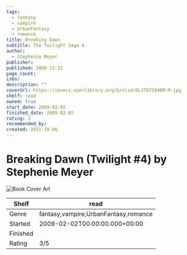 ```yaml
---
tags:
  - fantasy
  - vampire
  - UrbanFantasy
  - romance
title: Breaking Dawn
subtitle: The Twilight Saga 4
author:
  - Stephenie Meyer
publisher: 
published: 2008-12-31
page_count: 
isbn: 
description: ""
coverUrl: https://covers.openlibrary.org/b/olid/OL37075048M-M.jpg
shelf: read
owned: true
start_date: 2009-02-02
finished_date: 2009-02-02
rating: 3
recommended_by: 
created: 2015-10-06
---
```


# Breaking Dawn (Twilight #4) by Stephenie Meyer

![Book Cover Art](https://covers.openlibrary.org/b/olid/OL37075048M-M.jpg)

| Shelf | read |
| --- | --- |
| Genre | fantasy,vampire,UrbanFantasy,romance |
| Started | 2009-02-02T00:00:00.000+00:00 |
| Finished |  |
| Rating | 3/5 |

